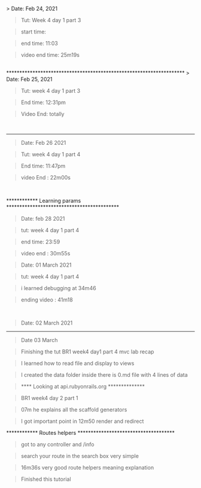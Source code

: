 <br />
> Date: Feb 24, 2021 

> Tut: Week 4 day 1 part 3

> start time: 

> end time: 11:03

> video end time: 25m19s 

<br/>
********************************************************************
> Date: Feb 25, 2021

> Tut: week 4 day 1 part 3

> End time: 12:31pm

> Video End: totally

<br/>

**************************************************************************

> Date: Feb 26 2021

> Tut: week 4 day 1 part 4 

> End time: 11:47pm

> video End : 22m00s 

<br/>

************ Learning params *******************************************

> Date: feb 28 2021

> tut: week 4 day 1 part 4

> end time: 23:59

> video end : 30m55s

> Date: 01 March 2021

> tut: week 4 day 1 part 4

> i learned debugging at 34m46

> ending video : 41m18

<br />

> Date: 02 March 2021

**************************************************************************
> Date 03 March 

> Finishing the tut BR1 week4 day1 part 4 mvc lab recap

> I learned how to read file and display to views

> I created the data folder inside there is 0.md file with 4 lines of data



> **** Looking at api.rubyonrails.org **************

> BR1 week4 day 2 part 1

> 07m he explains all the scaffold generators

> I got important point in 12m50 render and redirect 


************ Routes helpers *************************************
> got to any controller and /info

> search your route in the search box very simple

> 16m36s very good route helpers meaning explanation

> Finished this tutorial














